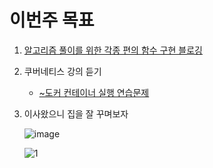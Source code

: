 # 이번주 목표

1. [알고리즘 풀이를 위한 각종 편의 함수 구현 블로깅](https://velog.io/@hyeon930/%EC%95%8C%EA%B3%A0%EB%A6%AC%EC%A6%98-%ED%92%80%EC%9D%B4%EB%A5%BC-%EC%9C%84%ED%95%9C-%EA%B8%B0%EB%B3%B8%EC%A0%81%EC%9D%B8-%ED%95%A8%EC%88%98-%EA%B5%AC%ED%98%84)

2. 쿠버네티스 강의 듣기

   - [~도커 컨테이너 실행 연습문제](Kubernetes.md)

3. 이사왔으니 집을 잘 꾸며보자

   ![image](https://user-images.githubusercontent.com/24849355/99903128-c51c8880-2d05-11eb-83a8-78a8696209e1.png)

   ![1](https://user-images.githubusercontent.com/24849355/99903155-f85f1780-2d05-11eb-8c52-431075e01d28.jpeg)

